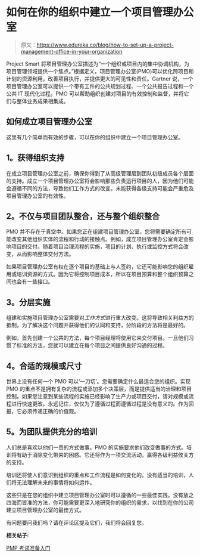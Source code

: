 # 如何在你的组织中建立一个项目管理办公室

> 原文：<https://www.edureka.co/blog/how-to-set-up-a-project-management-office-in-your-organization>

Project Smart 将项目管理办公室描述为“一个组织或项目内的集中协调机构，为项目管理领域提供一个焦点。”根据定义，项目管理办公室(PMO)可以优化跨项目和计划的资源利用，改善项目执行，并提供更大的可见性和责任。Gartner 说，一个项目管理办公室可以提供一个带有工件的公共规划过程、一个公共报告过程和一个公共 IT 现代化过程。PMO 可以帮助组织创建对项目的有效控制和监督，并将它们与整体业务成果相集成。

## 如何成立项目管理办公室

这里有几个简单而有效的步骤，可以在你的组织中建立一个项目管理办公室。

## 1。获得组织支持

在成立项目管理办公室之前，确保你得到了从高级管理层到团队初级成员各个层面的支持。成立一个项目管理办公室将会影响那些负责运行项目的人，因为他们可能会遵循不同的方法，导致他们工作方式的改变。未能获得各级支持可能会严重危及项目管理办公室的有效性。

## 2。不仅与项目团队整合，还与整个组织整合

PMO 并不存在于真空中。如果您正在组建项目管理办公室，您将需要确定所有可能改变其他组织实体的流程和行动的接触点。例如，成立项目管理办公室肯定会影响项目的交付。随着项目治理流程的实施，项目的计划、执行或监控方式将会改变，从而影响整体交付方法。

如果项目管理办公室有权在逐个项目的基础上与人签约，它还可能影响您的组织雇用或培训资源的方式。因为它将控制项目成本，所以在项目预算和整个组织预算之间也会有一些接口。

## 3。分层实施

组建和实施项目管理办公室需要对*工作方式*进行重大改变。这将导致相关利益方的抵制。为了解决这个问题并获得他们的认同和支持，分阶段的方法将是最好的。

例如，首先创建一个公共的方法，每个项目经理将使用它来交付项目。一旦他们习惯了标准的方法，您就可以建立在每个项目之间提供良好沟通的过程。

## 4。合适的规模或尺寸

世界上没有任何一个 PMO 可以‘一刀切’。您需要确定什么最适合您的组织。实现 PMO 的重点不是拥有复杂的流程或添加多个决策层，而是提供适当的治理和项目控制。如果您注意到某些流程的实施已经影响了生产力或项目交付，请对规模或流程进行快速更改。永远记住，仅仅为了遵循过程而遵循过程是没有意义的。作为回报，它必须传递正确的价值观。

## 5。为团队提供充分的培训

人们总是喜欢以他们一贯的方式做事。PMO 的实施要求他们改变做事的方式。培训将有助于消除变化带来的困惑。它还将作为一项交流活动，赢得各级利益攸关方的支持。

培训还将使人们意识到组织的重点和工作流程是如何变化的。没有适当的培训，人们将无法理解未来的事情将如何运作。

这些只是在您的组织中建立项目管理办公室时可以遵循的一些最佳实践。没有放之四海而皆准的方法，你可能需要更深入地研究你的组织的需求，以找到在你的公司建立项目管理办公室的最佳方式。

有问题要问我们吗？请在评论区提及它们，我们将会回复您。

**相关帖子:**

[PMP 考试准备入门](https://www.edureka.co/pmp "Get started with PMP exam preparation")